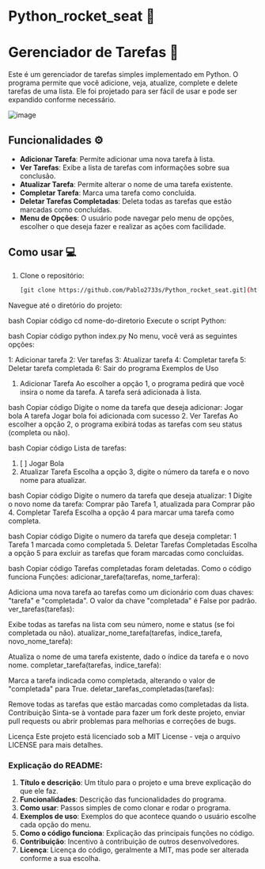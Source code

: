﻿# Python_rocket_seat 🚀

# Gerenciador de Tarefas 📝

Este é um gerenciador de tarefas simples implementado em Python. O programa permite que você adicione, veja, atualize, complete e delete tarefas de uma lista. Ele foi projetado para ser fácil de usar e pode ser expandido conforme necessário.

![image](https://github.com/user-attachments/assets/18732a55-7276-4a70-9170-f3d3915c5cd1)



## Funcionalidades ⚙️

- **Adicionar Tarefa**: Permite adicionar uma nova tarefa à lista.
- **Ver Tarefas**: Exibe a lista de tarefas com informações sobre sua conclusão.
- **Atualizar Tarefa**: Permite alterar o nome de uma tarefa existente.
- **Completar Tarefa**: Marca uma tarefa como concluída.
- **Deletar Tarefas Completadas**: Deleta todas as tarefas que estão marcadas como concluídas.
- **Menu de Opções**: O usuário pode navegar pelo menu de opções, escolher o que deseja fazer e realizar as ações com facilidade.

## Como usar 💻

1. Clone o repositório:

   ```bash
   [git clone https://github.com/Pablo2733s/Python_rocket_seat.git](https://github.com/Pablo2733s/Python_rocket_seat.git)
Navegue até o diretório do projeto:

bash
Copiar código
cd nome-do-diretorio
Execute o script Python:

bash
Copiar código
python index.py
No menu, você verá as seguintes opções:

1: Adicionar tarefa
2: Ver tarefas
3: Atualizar tarefa
4: Completar tarefa
5: Deletar tarefa completada
6: Sair do programa
Exemplos de Uso
1. Adicionar Tarefa
Ao escolher a opção 1, o programa pedirá que você insira o nome da tarefa. A tarefa será adicionada à lista.

bash
Copiar código
Digite o nome da tarefa que deseja adicionar: Jogar bola
A tarefa Jogar bola foi adicionada com sucesso
2. Ver Tarefas
Ao escolher a opção 2, o programa exibirá todas as tarefas com seu status (completa ou não).

bash
Copiar código
Lista de tarefas:
1. [ ] Jogar Bola
3. Atualizar Tarefa
Escolha a opção 3, digite o número da tarefa e o novo nome para atualizar.

bash
Copiar código
Digite o numero da tarefa que deseja atualizar: 1
Digite o novo nome da tarefa: Comprar pão
Tarefa 1, atualizada para Comprar pão
4. Completar Tarefa
Escolha a opção 4 para marcar uma tarefa como completa.

bash
Copiar código
Digite o numero da tarefa que deseja completar: 1
Tarefa 1 marcada como completada
5. Deletar Tarefas Completadas
Escolha a opção 5 para excluir as tarefas que foram marcadas como concluídas.

bash
Copiar código
Tarefas completadas foram deletadas.
Como o código funciona
Funções:
adicionar_tarefa(tarefas, nome_tarfera):

Adiciona uma nova tarefa ao tarefas como um dicionário com duas chaves: "tarefa" e "completada". O valor da chave "completada" é False por padrão.
ver_tarefas(tarefas):

Exibe todas as tarefas na lista com seu número, nome e status (se foi completada ou não).
atualizar_nome_tarefa(tarefas, indice_tarefa, novo_nome_tarefa):

Atualiza o nome de uma tarefa existente, dado o índice da tarefa e o novo nome.
completar_tarefa(tarefas, indice_tarefa):

Marca a tarefa indicada como completada, alterando o valor de "completada" para True.
deletar_tarefas_completadas(tarefas):

Remove todas as tarefas que estão marcadas como completadas da lista.
Contribuição
Sinta-se à vontade para fazer um fork deste projeto, enviar pull requests ou abrir problemas para melhorias e correções de bugs.

Licença
Este projeto está licenciado sob a MIT License - veja o arquivo LICENSE para mais detalhes.

### Explicação do README:

1. **Título e descrição**: Um título para o projeto e uma breve explicação do que ele faz.
2. **Funcionalidades**: Descrição das funcionalidades do programa.
3. **Como usar**: Passos simples de como clonar e rodar o programa.
4. **Exemplos de uso**: Exemplos do que acontece quando o usuário escolhe cada opção do menu.
5. **Como o código funciona**: Explicação das principais funções no código.
6. **Contribuição**: Incentivo à contribuição de outros desenvolvedores.
7. **Licença**: Licença do código, geralmente a MIT, mas pode ser alterada conforme a sua escolha.
